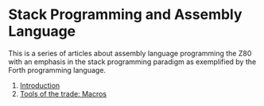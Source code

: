 # Stack Programming and Assembly Language

This is a series of articles about assembly language programming the Z80 with an emphasis in the stack programming paradigm as exemplified by the Forth programming language.

1. [Introduction](./1-intro)
2. [Tools of the trade: Macros](./2-macros)

